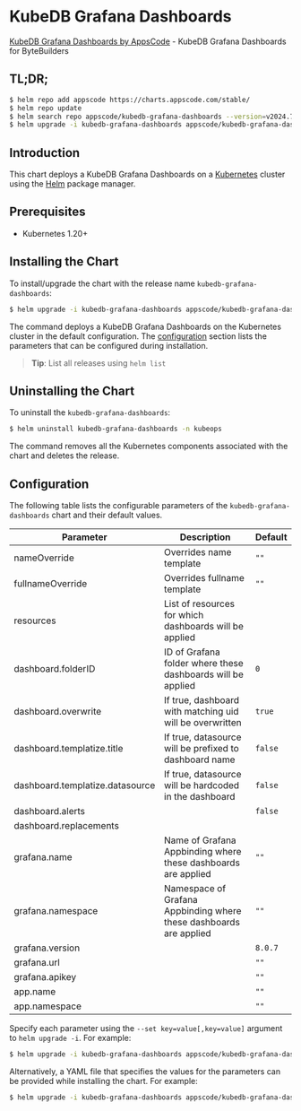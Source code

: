 # KubeDB Grafana Dashboards

[KubeDB Grafana Dashboards by AppsCode](https://github.com/kubedb/installer) - KubeDB Grafana Dashboards for ByteBuilders

## TL;DR;

```bash
$ helm repo add appscode https://charts.appscode.com/stable/
$ helm repo update
$ helm search repo appscode/kubedb-grafana-dashboards --version=v2024.7.11-rc.1
$ helm upgrade -i kubedb-grafana-dashboards appscode/kubedb-grafana-dashboards -n kubeops --create-namespace --version=v2024.7.11-rc.1
```

## Introduction

This chart deploys a KubeDB Grafana Dashboards on a [Kubernetes](http://kubernetes.io) cluster using the [Helm](https://helm.sh) package manager.

## Prerequisites

- Kubernetes 1.20+

## Installing the Chart

To install/upgrade the chart with the release name `kubedb-grafana-dashboards`:

```bash
$ helm upgrade -i kubedb-grafana-dashboards appscode/kubedb-grafana-dashboards -n kubeops --create-namespace --version=v2024.7.11-rc.1
```

The command deploys a KubeDB Grafana Dashboards on the Kubernetes cluster in the default configuration. The [configuration](#configuration) section lists the parameters that can be configured during installation.

> **Tip**: List all releases using `helm list`

## Uninstalling the Chart

To uninstall the `kubedb-grafana-dashboards`:

```bash
$ helm uninstall kubedb-grafana-dashboards -n kubeops
```

The command removes all the Kubernetes components associated with the chart and deletes the release.

## Configuration

The following table lists the configurable parameters of the `kubedb-grafana-dashboards` chart and their default values.

|            Parameter            |                            Description                             |      Default       |
|---------------------------------|--------------------------------------------------------------------|--------------------|
| nameOverride                    | Overrides name template                                            | <code>""</code>    |
| fullnameOverride                | Overrides fullname template                                        | <code>""</code>    |
| resources                       | List of resources for which dashboards will be applied             | <code></code>      |
| dashboard.folderID              | ID of Grafana folder where these dashboards will be applied        | <code>0</code>     |
| dashboard.overwrite             | If true, dashboard with matching uid will be overwritten           | <code>true</code>  |
| dashboard.templatize.title      | If true, datasource will be prefixed to dashboard name             | <code>false</code> |
| dashboard.templatize.datasource | If true, datasource will be hardcoded in the dashboard             | <code>false</code> |
| dashboard.alerts                |                                                                    | <code>false</code> |
| dashboard.replacements          |                                                                    | <code></code>      |
| grafana.name                    | Name of Grafana Appbinding where these dashboards are applied      | <code>""</code>    |
| grafana.namespace               | Namespace of Grafana Appbinding where these dashboards are applied | <code>""</code>    |
| grafana.version                 |                                                                    | <code>8.0.7</code> |
| grafana.url                     |                                                                    | <code>""</code>    |
| grafana.apikey                  |                                                                    | <code>""</code>    |
| app.name                        |                                                                    | <code>""</code>    |
| app.namespace                   |                                                                    | <code>""</code>    |


Specify each parameter using the `--set key=value[,key=value]` argument to `helm upgrade -i`. For example:

```bash
$ helm upgrade -i kubedb-grafana-dashboards appscode/kubedb-grafana-dashboards -n kubeops --create-namespace --version=v2024.7.11-rc.1 --set dashboard.folderID=0
```

Alternatively, a YAML file that specifies the values for the parameters can be provided while
installing the chart. For example:

```bash
$ helm upgrade -i kubedb-grafana-dashboards appscode/kubedb-grafana-dashboards -n kubeops --create-namespace --version=v2024.7.11-rc.1 --values values.yaml
```
